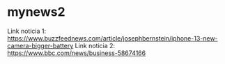 # mynews2
Link noticia 1: https://www.buzzfeednews.com/article/josephbernstein/iphone-13-new-camera-bigger-battery
Link noticia 2: https://www.bbc.com/news/business-58674166 